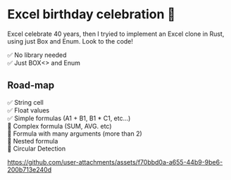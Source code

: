 # Excel birthday celebration 🎉

Excel celebrate 40 years, then I tryied to implement an Excel clone in Rust, using just Box and Enum.
Look to the code!


✅ No library needed  
✅ Just BOX<> and Enum   

## Road-map

✅ String cell  
✅ Float values  
✅ Simple formulas (A1 + B1, B1 * C1, etc...)   
🔲 Complex formula (SUM, AVG. etc)  
🔲 Formula with many arguments (more than 2)  
🔲 Nested formula  
🔲 Circular Detection  



https://github.com/user-attachments/assets/f70bbd0a-a655-44b9-9be6-200b713e240d

